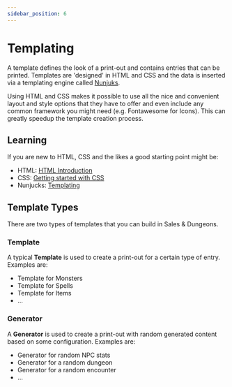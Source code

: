 ```yaml
---
sidebar_position: 6
---
```


# Templating

A template defines the look of a print-out and contains entries that can be printed.
Templates are 'designed' in HTML and CSS and the data is inserted via a templating
engine called [Nunjuks](https://mozilla.github.io/nunjucks/).

Using HTML and CSS makes it possible to use all the nice and convenient layout and style
options that they have to offer and even include any common framework you might need
(e.g. Fontawesome for Icons). This can greatly speedup the template creation process.

## Learning

If you are new to HTML, CSS and the likes a good starting point might be:

- HTML: [HTML Introduction](https://www.w3schools.com/html/html_intro.asp)
- CSS: [Getting started with CSS](https://developer.mozilla.org/en-US/docs/Learn/CSS/First_steps/Getting_started)
- Nunjucks: [Templating](https://mozilla.github.io/nunjucks/templating.html)

## Template Types

There are two types of templates that you can build in Sales & Dungeons.

### Template

A typical **Template** is used to create a print-out for a certain type of entry. Examples are:
- Template for Monsters
- Template for Spells
- Template for Items
- ...

### Generator

A **Generator** is used to create a print-out with random generated content based on some configuration. Examples are:
- Generator for random NPC stats
- Generator for a random dungeon
- Generator for a random encounter
- ...